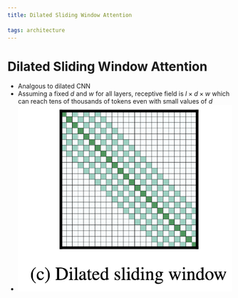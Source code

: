 ```yaml
---
title: Dilated Sliding Window Attention

tags: architecture 
---
```


# Dilated Sliding Window Attention
- Analgous to dilated CNN
- Assuming a fixed $d$ and $w$ for all layers, receptive field is $l \times d \times w$ which can reach tens of thousands of tokens even with small values of $d$
- ![](assets/Pasted%20image%2020220621181124.png)






